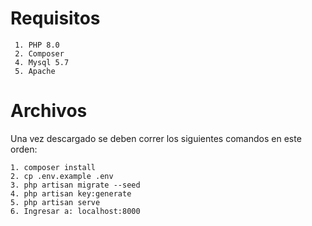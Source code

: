 # Requisitos
    
     1. PHP 8.0
     2. Composer
     4. Mysql 5.7
     5. Apache

# Archivos

Una vez descargado se deben correr los siguientes comandos en este orden:

    1. composer install
    2. cp .env.example .env
    3. php artisan migrate --seed
    4. php artisan key:generate
    5. php artisan serve
    6. Ingresar a: localhost:8000

